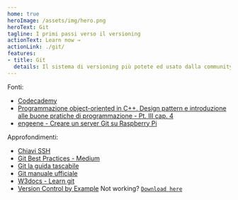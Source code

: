 ```yaml
---
home: true
heroImage: /assets/img/hero.png
heroText: Git
tagline: I primi passi verso il versioning
actionText: Learn now →
actionLink: ./git/
features:
- title: Git
  details: Il sistema di versioning più potete ed usato dalla community. Sviluppato inizialmente da Linus Torvalds per gestire il versionamento del kernel di Linux.
---
```

Fonti:<br>
- [Codecademy](https://www.codecademy.com/learn/learn-git)
- [Programmazione object-oriented in C++. Design pattern e introduzione alle buone pratiche di programmazione - Pt. III cap. 4](https://www.amazon.it/Programmazione-object-oriented-introduzione-pratiche-programmazione/dp/8893851091/ref=sr_1_5?__mk_it_IT=%C3%85M%C3%85%C5%BD%C3%95%C3%91&keywords=c%2B%2B&qid=1580907598&sr=8-5)
- [engeene - Creare un server Git su Raspberry Pi](http://www.engeene.it/creare-un-server-git-su-raspberry-pi/)

Approfondimenti:<br>
- [Chiavi SSH](https://help.github.com/en/github/authenticating-to-github/connecting-to-github-with-ssh)
- [Git Best Practices - Medium](https://medium.com/@grazibonizi/the-best-branching-model-to-work-with-git-4008a8098e6a)
- [Git la guida tascabile](https://rogerdudler.github.io/git-guide/index.it.html)
- [Git manuale ufficiale](https://git-scm.com/book/it/v2)
- [W3docs - Learn git](https://www.w3docs.com/learn-git/introduction4.html)
- [Version Control by Example](https://ericsink.com/vcbe/index.html) Not working? [`Download here`](/assets/vcbe_a4_lo.pdf)

